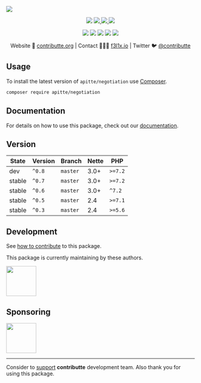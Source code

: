 ![](https://heatbadger.now.sh/github/readme/contributte/apitte-negotiation/)

<p align=center>
  <a href="https://github.com/apitte/negotiation/actions"><img src="https://badgen.net/github/checks/apitte/negotiation/master?cache=300"></a>
  <a href="https://coveralls.io/r/apitte/negotiation"> <img src="https://badgen.net/coveralls/c/github/apitte/negotiation?cache=300"> </a>
  <a href="https://packagist.org/packages/apitte/negotiation"> <img src="https://badgen.net/packagist/dm/apitte/negotiation"> </a>
  <a href="https://packagist.org/packages/apitte/negotiation"> <img src="https://badgen.net/packagist/v/apitte/negotiation"> </a>
</p>
<p align=center>
  <a href="https://packagist.org/packages/apitte/negotiation"><img src="https://badgen.net/packagist/php/apitte/negotiation"></a>
  <a href="https://github.com/contributte/apitte-negotiation"><img src="https://badgen.net/github/license/contributte/apitte-negotiation"></a>
  <a href="https://bit.ly/ctteg"><img src="https://badgen.net/badge/support/gitter/cyan"></a>
  <a href="https://bit.ly/cttfo"><img src="https://badgen.net/badge/support/forum/yellow"></a>
  <a href="https://contributte.org/partners.html"><img src="https://badgen.net/badge/become/a%20patron/F96854"></a>
<p>

<p align=center>
Website 🚀 <a href="https://contributte.org">contributte.org</a> | Contact 👨🏻‍💻 <a href="https://f3l1x.io">f3l1x.io</a> | Twitter 🐦 <a href="https://twitter.com/contributte">@contributte</a>
</p>

## Usage

To install the latest version of `apitte/negotiation` use [Composer](https://getcomposer.org).

```bash
composer require apitte/negotiation
```

## Documentation

For details on how to use this package, check out our [documentation](.docs).

## Version

| State       | Version | Branch   | Nette | PHP     |
|-------------|---------|----------|-------|---------|
| dev         | `^0.8`  | `master` | 3.0+  | `>=7.2` |
| stable      | `^0.7`  | `master` | 3.0+  | `>=7.2` |
| stable      | `^0.6`  | `master` | 3.0+  | `^7.2`  |
| stable      | `^0.5`  | `master` | 2.4   | `>=7.1` |
| stable      | `^0.3`  | `master` | 2.4   | `>=5.6` |

## Development

See [how to contribute](https://contributte.org/contributing.html) to this package.

This package is currently maintaining by these authors.

<a href="https://github.com/f3l1x">
  <img width="80" height="80" src="https://avatars2.githubusercontent.com/u/538058?v=3&s=80">
</a>

## Sponsoring

<a href="https://github.com/tlapnet">
  <img width="80" height="80" src="https://avatars1.githubusercontent.com/u/22914186?s=80&v=4">
</a>

-----

Consider to [support](https://contributte.org/partners.html) **contributte** development team.
Also thank you for using this package.
